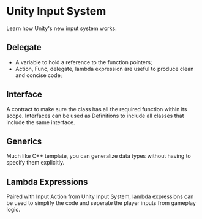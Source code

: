 # Unity Input System

Learn how Unity's new input system works.

## Delegate

- A variable to hold a reference to the function pointers;
- Action, Func, delegate, lambda expression are useful to produce clean and concise code;

## Interface

A contract to make sure the class has all the required function within its scope.
Interfaces can be used as Definitions to include all classes that include the same interface.

## Generics

Much like C++ template, you can generalize data types without having to specify them explicitly.

## Lambda Expressions

Paired with Input Action from Unity Input System, lambda expressions can be used to simplify the code and seperate the player inputs from gameplay logic.
